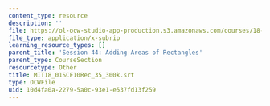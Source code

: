 ```yaml
---
content_type: resource
description: ''
file: https://ol-ocw-studio-app-production.s3.amazonaws.com/courses/18-01sc-single-variable-calculus-fall-2010/10d4fa0a22795a0c93e1e537fd13f259_MIT18_01SCF10Rec_35_300k.vtt
file_type: application/x-subrip
learning_resource_types: []
parent_title: 'Session 44: Adding Areas of Rectangles'
parent_type: CourseSection
resourcetype: Other
title: MIT18_01SCF10Rec_35_300k.srt
type: OCWFile
uid: 10d4fa0a-2279-5a0c-93e1-e537fd13f259
---
```

